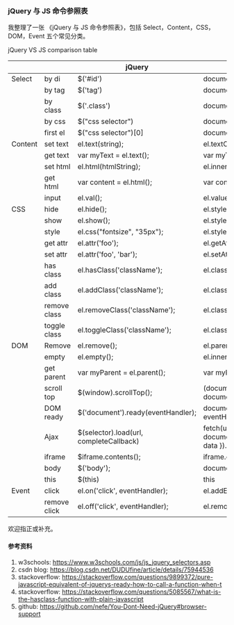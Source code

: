 ### jQuery 与 JS 命令参照表

我整理了一张 《jQuery 与 JS 命令参照表》，包括 Select，Content，CSS，DOM，Event 五个常见分类。

jQuery VS JS comparison table

|         |              | jQuery                                  | JS                                                                                                                             |
|---------|--------------|-----------------------------------------|--------------------------------------------------------------------------------------------------------------------------------|
| Select  | by di        | $('#id')                                | document.getElementById('id')                                                                                                  |
|         | by tag       | $('tag')                                | document.getElementsByTagName('tag')                                                                                           |
|         | by class     | $('.class')                             | document.getElementsByClassName("class");                                                                                      |
|         | by css       | $("css selector")                       | document.querySelectorAll("css selector")                                                                                      |
|         | first el     | $("css selector")[0]                    | document.querySelector("css selector")                                                                                         |
| Content | set text     | el.text(string);                        | el.textContent = string;                                                                                                       |
|         | get text     | var myText = el.text();                 | var myText = el.textContent                                                                                                    |
|         | set html     | el.html(htmlString);                    | el.innerHTML = htmlString;                                                                                                     |
|         | get html     | var content = el.html();                | var content = el.innerHTML;                                                                                                    |
|         | input        | el.val();                               | el.value;                                                                                                                      |
| CSS     | hide         | el.hide();                              | el.style.display = "none";                                                                                                     |
|         | show         | el.show();                              | el.style.display = "";                                                                                                         |
|         | style        | el.css("fontsize", "35px");             | el.style.fontSize = "35px";                                                                                                    |
|         | get attr     | el.attr('foo');                         | el.getAttribute('foo');                                                                                                        |
|         | set attr     | el.attr('foo', 'bar');                  | el.setAttribute('foo', 'bar');                                                                                                 |
|         | has class    | el.hasClass('className');               | el.classList.contains('className')                                                                                             |
|         | add class    | el.addClass('className');               | el.classList.add('className');                                                                                                 |
|         | remove class | el.removeClass('className');            | el.classList.remove('className');                                                                                              |
|         | toggle class | el.toggleClass('className');            | el.classList.toggle('className');                                                                                              |
| DOM     | Remove       | el.remove();                            | el.parentNode.removeChild(el);                                                                                                 |
|         | empty        | el.empty();                             | el.innerHTML = null;                                                                                                           |
|         | get parent   | var myParent = el.parent();             | var myParent = el.parentNode;                                                                                                  |
|         | scroll top   | $(window).scrollTop();                  | (document.documentElement && document.documentElement.scrollTop) || document.body.scrollTop;                                   |
|         | DOM ready    | $('document').ready(eventHandler);      | document.addEventListener('DOMContentLoaded', eventHandler);                                                                   |
|         | Ajax         | $(selector).load(url, completeCallback) | fetch(url).then(data => data.text() ).then(data=>{ document.querySelector(selector).innerHTML = data }).then(completeCallback) |
|         | iframe       | $iframe.contents();                     | iframe.contentDocument;                                                                                                        |
|         | body         | $('body');                              | document.body;                                                                                                                 |
|         | this         | $(this)                                 | this                                                                                                                           |
| Event   | click        | el.on('click', eventHandler);           | el.addEventListener('click', eventHandler);                                                                                    |
|         | remove click | el.off('click', eventHandler);          | el.removeEventListener('click', eventHandler);                                                                                 |


欢迎指正或补充。

#### 参考资料
1. w3schools: https://www.w3schools.com/js/js_jquery_selectors.asp 
2. csdn blog: https://blog.csdn.net/DUDUfine/article/details/75944536 
3. stackoverflow: https://stackoverflow.com/questions/9899372/pure-javascript-equivalent-of-jquerys-ready-how-to-call-a-function-when-t
4. stackoverflow: https://stackoverflow.com/questions/5085567/what-is-the-hasclass-function-with-plain-javascript 
5. github: https://github.com/nefe/You-Dont-Need-jQuery#browser-support
